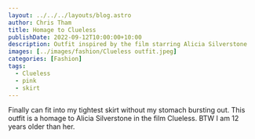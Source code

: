 ```yaml
---
layout: ../../../layouts/blog.astro
author: Chris Tham
title: Homage to Clueless
publishDate: 2022-09-12T10:00:00+10:00
description: Outfit inspired by the film starring Alicia Silverstone
images: [../images/fashion/Clueless outfit.jpeg]
categories: [Fashion]
tags:
  - Clueless
  - pink
  - skirt
---
```


Finally can fit into my tightest skirt without my stomach bursting out. This outfit is a homage to Alicia Silverstone in the film Clueless. BTW I am 12 years older than her.
